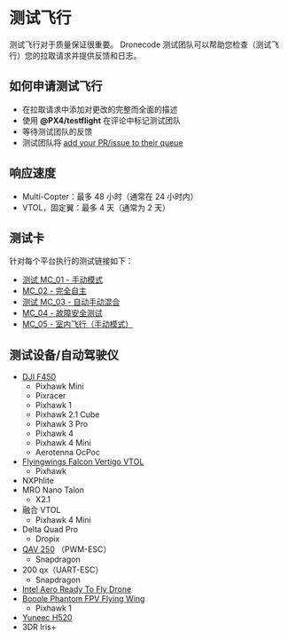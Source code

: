 # 测试飞行

测试飞行对于质量保证很重要。 Dronecode 测试团队可以帮助您检查（测试飞行）您的拉取请求并提供反馈和日志。

## 如何申请测试飞行

* 在拉取请求中添加对更改的完整而全面的描述
* 使用 **@PX4/testflight** 在评论中标记测试团队 
* 等待测试团队的反馈
* 测试团队将 [add your PR/issue to their queue](https://github.com/PX4/Firmware/projects/18)

## 响应速度

* Multi-Copter：最多 48 小时（通常在 24 小时内）
* VTOL，固定翼：最多 4 天（通常为 2 天）

## 测试卡

针对每个平台执行的测试链接如下：

* [测试 MC_01 - 手动模式](../test_cards/mc_01_manual_modes.md)
* [MC_02 - 完全自主](../test_cards/mc_02_full_autonomous.md)
* [测试 MC_03 - 自动手动混合](../test_cards/mc_03_auto_manual_mix.md)
* [MC_04 - 故障安全测试](../test_cards/mc_04_failsafe_testing.md)
* [MC_05 - 室内飞行（手动模式）](../test_cards/mc_05_indoor_flight_manual_modes.md)

## 测试设备/自动驾驶仪

* [DJI F450](http://px4.io/portfolio/dji-flamewheel-450/) 
  * Pixhawk Mini
  * Pixracer
  * Pixhawk 1
  * Pixhawk 2.1 Cube
  * Pixhawk 3 Pro
  * Pixhawk 4
  * Pixhawk 4 Mini 
  * Aerotenna OcPoc
* [Flyingwings Falcon Vertigo VTOL](http://px4.io/portfolio/falcon-vertigo-hybrid-vtol/) 
  * Pixhawk
* NXPhlite
* MRO Nano Talon 
  * X2.1
* 融合 VTOL 
  * Pixhawk 4 Mini
* Delta Quad Pro 
  * Dropix
* [QAV 250](http://px4.io/portfolio/multicopter-portfolio/) （PWM-ESC） 
  * Snapdragon 
* 200 qx（UART-ESC） 
  * Snapdragon 
* [Intel Aero Ready To Fly Drone](http://px4.io/portfolio/intel-aero-ready-fly-drone/)
* [Booole Phantom FPV Flying Wing](https://hobbyking.com/en_us/phantom-fpv-flying-wing-epo-airplane-1550mm-v2-kit.html?___store=en_us) 
  * Pixhawk 1
* [Yuneec H520](http://px4.io/portfolio/yuneec-h520-hexacopter/)
* 3DR Iris+